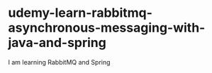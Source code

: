 # udemy-learn-rabbitmq-asynchronous-messaging-with-java-and-spring
I am learning RabbitMQ and Spring
